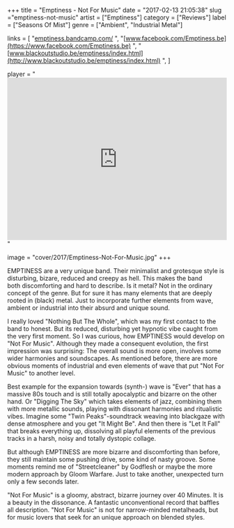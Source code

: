 +++
title = "Emptiness - Not For Music"
date = "2017-02-13 21:05:38"
slug ="emptiness-not-music"
artist = ["Emptiness"]
category = ["Reviews"]
label = ["Seasons Of Mist"]
genre = ["Ambient", "Industrial Metal"]

links = [
    "[emptiness.bandcamp.com/](https://emptiness.bandcamp.com/)  ",
    "[www.facebook.com/Emptiness.be](https://www.facebook.com/Emptiness.be)  ",
    "[www.blackoutstudio.be/emptiness/index.html](http://www.blackoutstudio.be/emptiness/index.html) ",
]

player = "<iframe style='border: 0; width: 100%; height: 373px;' src='https://bandcamp.com/EmbeddedPlayer/album=2952256573/size=large/bgcol=333333/linkcol=ffffff/artwork=none/transparent=true/' ></iframe>"

image = "cover/2017/Emptiness-Not-For-Music.jpg"
+++

EMPTINESS are a very unique band. Their minimalist and grotesque style is disturbing, bizare, reduced and creepy as hell. This makes the band both discomforting and hard to describe. Is it metal? Not in the ordinary concept of the genre. But for sure it has many elements that are deeply rooted in (black) metal. Just to incorporate further elements from wave, ambient or industrial into their absurd and unique sound.

I really loved "Nothing But The Whole", which was my first contact to the band to honest. But its reduced, disturbing yet hypnotic vibe caught from the very first moment. So I was curious, how EMPTINESS would develop on "Not For Music". Although they made a consequent evolution, the first impression was surprising: The overall sound is more open, involves some wider harmonies and soundscapes. As mentioned before, there are more obvious moments of industrial and even elements of wave that put "Not For Music" to another level.

Best example for the expansion towards (synth-) wave is "Ever" that has a massive 80s touch and is still totally apocalyptic and bizarre on the other hand. Or "Digging The Sky" which takes elements of jazz, combining them with more metallic sounds, playing with dissonant harmonies and ritualistic vibes. Imagine some "Twin Peaks"-soundtrack weaving into blackgaze with dense atmosphere and you get "It Might Be". And then there is "Let It Fall" that breaks everything up, dissolving all playful elements of the previous tracks in a harsh, noisy and totally dystopic collage.

But although EMPTINESS are more bizarre and discomforting than before, they still maintain some pushing drive, some kind of nasty groove. Some moments remind me of "Streetcleaner" by Godflesh or maybe the more modern approach by Gloom Warfare. Just to take another, unexpected turn only a few seconds later.

"Not For Music" is a gloomy, abstract, bizarre journey over 40 Minutes. It is a beauty in the dissonance. A fantastic unconventional record that baffles all description. "Not For Music" is not for narrow-minded metalheads, but for music lovers that seek for an unique approach on blended styles.
